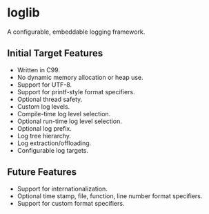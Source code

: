 # loglib

A configurable, embeddable logging framework.

## Initial Target Features

 * Written in C99.
 * No dynamic memory allocation or heap use.
 * Support for UTF-8.
 * Support for printf-style format specifiers.
 * Optional thread safety.
 * Custom log levels.
 * Compile-time log level selection.
 * Optional run-time log level selection.
 * Optional log prefix.
 * Log tree hierarchy.
 * Log extraction/offloading.
 * Configurable log targets.

## Future Features

 * Support for internationalization.
 * Optional time stamp, file, function, line number format specifiers.
 * Support for custom format specifiers.
